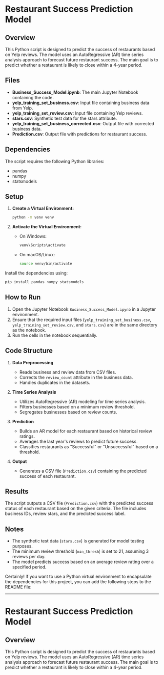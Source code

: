 # Restaurant Success Prediction Model

## Overview

This Python script is designed to predict the success of restaurants based on Yelp reviews. The model uses an AutoRegressive (AR) time series analysis approach to forecast future restaurant success. The main goal is to predict whether a restaurant is likely to close within a 4-year period.

## Files

- **Business_Success_Model.ipynb**: The main Jupyter Notebook containing the code.
- **yelp_training_set_business.csv**: Input file containing business data from Yelp.
- **yelp_training_set_review.csv**: Input file containing Yelp reviews.
- **stars.csv**: Synthetic test data for the stars attribute.
- **yelp_training_set_business_corrected.csv**: Output file with corrected business data.
- **Prediction.csv**: Output file with predictions for restaurant success.

## Dependencies

The script requires the following Python libraries:

- pandas
- numpy
- statsmodels

## Setup

1. **Create a Virtual Environment:**

   ```bash
   python -m venv venv
   ```

2. **Activate the Virtual Environment:**

   - On Windows:

     ```bash
     venv\Scripts\activate
     ```

   - On macOS/Linux:

     ```bash
     source venv/bin/activate
     ```

Install the dependencies using:

```bash
pip install pandas numpy statsmodels
```

## How to Run

1. Open the Jupyter Notebook `Business_Success_Model.ipynb` in a Jupyter environment.
2. Ensure that the required input files (`yelp_training_set_business.csv`, `yelp_training_set_review.csv`, and `stars.csv`) are in the same directory as the notebook.
3. Run the cells in the notebook sequentially.

## Code Structure

1. **Data Preprocessing**
    - Reads business and review data from CSV files.
    - Corrects the `review_count` attribute in the business data.
    - Handles duplicates in the datasets.

2. **Time Series Analysis**
    - Utilizes AutoRegressive (AR) modeling for time series analysis.
    - Filters businesses based on a minimum review threshold.
    - Segregates businesses based on review counts.

3. **Prediction**
    - Builds an AR model for each restaurant based on historical review ratings.
    - Averages the last year's reviews to predict future success.
    - Classifies restaurants as "Successful" or "Unsuccessful" based on a threshold.

4. **Output**
    - Generates a CSV file (`Prediction.csv`) containing the predicted success of each restaurant.

## Results

The script outputs a CSV file (`Prediction.csv`) with the predicted success status of each restaurant based on the given criteria. The file includes business IDs, review stars, and the predicted success label.

## Notes

- The synthetic test data (`stars.csv`) is generated for model testing purposes.
- The minimum review threshold (`min_thresh`) is set to 21, assuming 3 reviews per day.
- The model predicts success based on an average review rating over a specified period.

Certainly! If you want to use a Python virtual environment to encapsulate the dependencies for this project, you can add the following steps to the README file:

---

# Restaurant Success Prediction Model

## Overview

This Python script is designed to predict the success of restaurants based on Yelp reviews. The model uses an AutoRegressive (AR) time series analysis approach to forecast future restaurant success. The main goal is to predict whether a restaurant is likely to close within a 4-year period.
